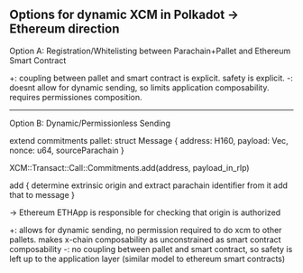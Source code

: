 Options for dynamic XCM in Polkadot -> Ethereum direction
----------------------------------------------------------------

Option A: Registration/Whitelisting between Parachain+Pallet and Ethereum Smart Contract


+: coupling between pallet and smart contract is explicit. safety is explicit.
-: doesnt allow for dynamic sending, so limits application composability. requires permissiones composition.

--------------------------
Option B: Dynamic/Permissionless Sending

extend commitments pallet:
struct Message {
	address: H160,
	payload: Vec<u8>,
	nonce: u64,
    sourceParachain
}

XCM::Transact::Call::Commitments.add(address, payload_in_rlp)

add {
    determine extrinsic origin and extract parachain identifier from it
    add that to message
}

-> Ethereum
ETHApp is responsible for checking that origin is authorized

+: allows for dynamic sending, no permission required to do xcm to other pallets. makes x-chain composability as unconstrained as smart contract composability
-: no coupling between pallet and smart contract, so safety is left up to the application layer (similar model to ethereum smart contracts)
